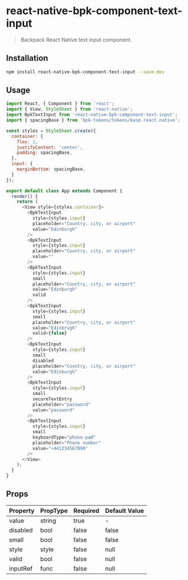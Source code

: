 # react-native-bpk-component-text-input

> Backpack React Native text input component.

## Installation

```sh
npm install react-native-bpk-component-text-input --save-dev
```

## Usage

```js
import React, { Component } from 'react';
import { View, StyleSheet } from 'react-native';
import BpkTextInput from 'react-native-bpk-component-text-input';
import { spacingBase } from 'bpk-tokens/tokens/base.react.native';

const styles = StyleSheet.create({
  container: {
    flex: 1,
    justifyContent: 'center',
    padding: spacingBase,
  },
  input: {
    marginBottom: spacingBase,
  }
});

export default class App extends Component {
  render() {
    return (
      <View style={styles.container}>
        <BpkTextInput
          style={styles.input}
          placeholder="Country, city, or airport"
          value="Edinburgh"
        />
        <BpkTextInput
          style={styles.input}
          placeholder="Country, city, or airport"
          value=""
        />
        <BpkTextInput
          style={styles.input}
          small
          placeholder="Country, city, or airport"
          value="Edinburgh"
          valid
        />
        <BpkTextInput
          style={styles.input}
          small
          placeholder="Country, city, or airport"
          value="Edinbrvgh"
          valid={false}
        />
        <BpkTextInput
          style={styles.input}
          small
          disabled
          placeholder="Country, city, or airport"
          value="Edinburgh"
        />
        <BpkTextInput
          style={styles.input}
          small
          secureTextEntry
          placeholder="password"
          value="password"
        />
        <BpkTextInput
          style={styles.input}
          small
          keyboardType="phone-pad"
          placeholder="Phone number"
          value="+441234567890"
        />
      </View>
    );
  }
}
```

## Props

| Property    | PropType  | Required | Default Value |
| ----------- | --------- | -------- | ------------- |
| value       | string    | true     | -             |
| disabled    | bool      | false    | false         |
| small       | bool      | false    | false         |
| style       | style     | false    | null          |
| valid       | bool      | false    | null          |
| inputRef    | func      | false    | null          |

